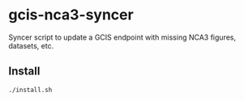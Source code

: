 # gcis-nca3-syncer
Syncer script to update a GCIS endpoint with missing NCA3 figures, datasets, etc.

Install
-------
```
./install.sh
```
